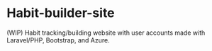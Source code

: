 # Habit-builder-site
(WIP) Habit tracking/building website with user accounts made with Laravel/PHP, Bootstrap, and Azure. 
